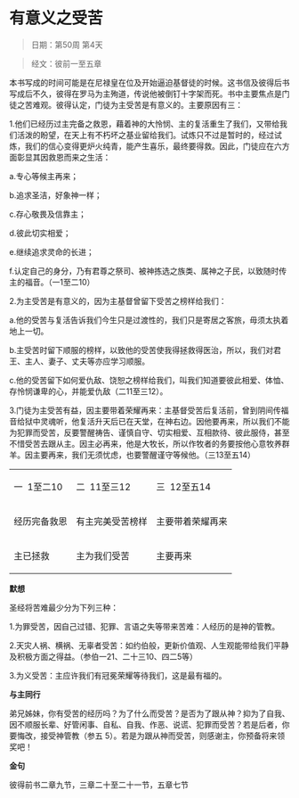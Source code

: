 # 有意义之受苦

> 日期：第50周 第4天

> 经文：彼前一至五章

本书写成的时间可能是在尼禄皇在位及开始逼迫基督徒的时候。这书信及彼得后书写成后不久，彼得在罗马为主殉道，传说他被倒钉十字架而死。书中主要焦点是门徒之苦难观。彼得认定，门徒为主受苦是有意义的。主要原因有三：

1.他们已经历过主完备之救恩，藉着神的大怜悯、主的复活重生了我们，又带给我们活泼的盼望，在天上有不朽坏之基业留给我们。试炼只不过是暂时的，经过试炼，我们的信心变得更炉火纯青，能产生喜乐，最终要得救。因此，门徒应在六方面彰显其因救恩而来之生活：

a.专心等候主再来；

b.追求圣洁，好象神一样；

c.存心敬畏及信靠主；

d.彼此切实相爱；

e.继续追求灵命的长进；

f.认定自己的身分，乃有君尊之祭司、被神拣选之族类、属神之子民，以致随时传主的福音。（一1至二10）

2.为主受苦是有意义的，因为主基督曾留下受苦之榜样给我们：

a.他的受苦与复活告诉我们今生只是过渡性的，我们只是寄居之客旅，毋须太执着地上一切。

b.主受苦时留下顺服的榜样，以致他的受苦使我得拯救得医治，所以，我们对君王、主人、妻子、丈夫等亦应学习顺服。

c.他的受苦留下如何爱仇敌、饶恕之榜样给我们，叫我们知道要彼此相爱、体恤、存怜悯谦卑的心，并能爱仇敌（二11至三12）。

3.门徒为主受苦有益，因主要带着荣耀再来：主基督受苦后复活前，曾到阴间传福音给狱中灵魂听，他复活升天后已在天堂，在神右边。因他要再来，所以我们不能为犯罪而受苦，反要警醒祷告、谨慎自守、切实相爱、互相款待、彼此服侍，甚至不惜受苦去跟从主。因主必再来，他是大牧长，所以作牧者的务要按他心意牧养群羊。因主要再来，我们无须忧虑，也要警醒谨守等候他。（三13至五14）

<table>
 <tbody>
  <tr>
   <td><p>一&nbsp;&nbsp;1至二10</p></td>
   <td><p>二&nbsp;&nbsp;11至三12</p></td>
   <td><p>三&nbsp;&nbsp;12至五14</p></td>
  </tr>
  <tr>
   <td><p>经历完备救恩</p></td>
   <td><p>有主完美受苦榜样</p></td>
   <td><p>主要带着荣耀再来</p></td>
  </tr>
  <tr>
   <td><p>主已拯救</p></td>
   <td><p>主为我们受苦</p></td>
   <td><p>主要再来</p></td>
  </tr>
 </tbody>
</table>

**默想**

圣经将苦难最少分为下列三种：

1.为罪受苦，因自己过错、犯罪、言语之失等带来苦难：人经历的是神的管教。

2.天灾人祸、横祸、无辜者受苦：如约伯般，更新价值观、人生观能带给我们平静及积极方面之得益。（参伯一21、二十三10、四二5等）

3.为义受苦：主应许我们有冠冕荣耀等待我们，这是最有福的。

**与主同行**

弟兄姊妹，你有受苦的经历吗？为了什么而受苦？是否为了跟从神？抑为了自我、因不顺服长辈、好管闲事、自私、自我、作恶、说谎、犯罪而受苦？若是后者，你要悔改，接受神管教（参五 5）。若是为跟从神而受苦，则感谢主，你预备将来领奖吧！

**金句**

彼得前书二章九节，三章二十至二十一节，五章七节